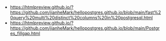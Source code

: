 * https://htmlpreview.github.io/?https://github.com/jianheMark/hellopostgres.github.io/blob/main/fast%20query%20multi%20distinct%20columns%20in%20postgresql.html    
* https://htmlpreview.github.io/?https://github.com/jianheMark/hellopostgres.github.io/blob/main/Postgres_fillgap.html   
